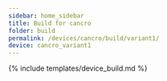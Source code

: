 ```yaml
---
sidebar: home_sidebar
title: Build for cancro
folder: build
permalink: /devices/cancro/build/variant1/
device: cancro_variant1
---
```

{% include templates/device_build.md %}
